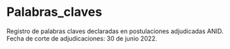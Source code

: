 # Palabras_claves
Registro de palabras claves declaradas en postulaciones adjudicadas ANID.
Fecha de corte de adjudicaciones: 30 de junio 2022.
